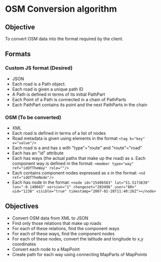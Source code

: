 # OSM Conversion algorithm

## Objective
To convert OSM data into the format required by the client.

## Formats
### Custom JS format (Desired)

* JSON
* Each road is a Path object.
* Each road is given a unique path ID
* A Path is defined in terms of its initial PathPart
* Each Point of a Path is connected in a chain of PathParts
* Each PathPart contains its point and the next PathParts in the chain

### OSM (To be converted)
* XML
* Each road is defined in terms of a list of nodes
* Road metadata is given using <tag> elements in the format
    `<tag k="key" v="value"/>`
* Each road is a <relation> and has <tag>s with "type"="route" and "route"="road"
* Each <relation> has an "id" attribute
* Each <relation> has ways (the actual paths that make up the road) as <member>s. Each component way is defined in the format:
    `<member type="way" ref="idOfTheWay" role=""/>`
* Each <way> contains component nodes expressed as <nd>s in the format:
    `<nd ref="idOfTheNode"/>`
* Each <node> has node in the format:
    `<node id="25496583" lat="51.5173639" lon="-0.140043" version="1" changeset="203496" user="80n" uid="1238" visible="true" timestamp="2007-01-28T11:40:26Z"></node>`


## Objectives

* Convert OSM data from XML to JSON
* Find only those relations that make up roads
* For each of these relations, find the component ways
* For each of these ways, find the component nodes
* For each of these nodes, convert the latitude and longitude to x,y coordinates
* Convert each node to a MapPoint
* Create path for each way using connecting MapParts of MapPoints